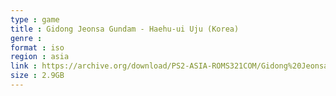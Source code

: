 ```yaml
---
type : game
title : Gidong Jeonsa Gundam - Haehu-ui Uju (Korea)
genre : 
format : iso
region : asia
link : https://archive.org/download/PS2-ASIA-ROMS321COM/Gidong%20Jeonsa%20Gundam%20-%20Haehu-ui%20Uju%20%28Korea%29.7z
size : 2.9GB
---
```

